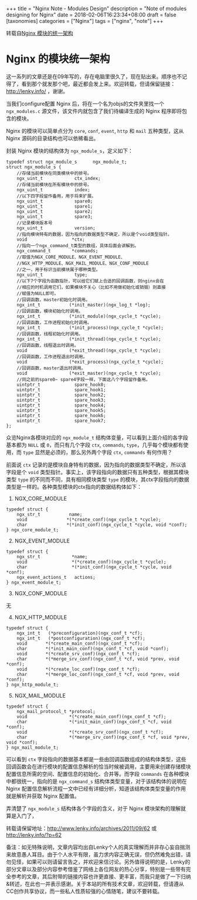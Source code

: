 +++
title = "Nginx Note - Modules Design"
description = "Note of modules designing for Nginx"
date = 2018-02-06T16:23:34+08:00
draft = false
[taxonomies]
categories =  ["Nginx"]
tags = ["nginx", "note"]
+++

转载自[Nginx 模块的统一架构](http://www.lenky.info/archives/2011/09/62)

# Nginx 的模块统一架构

这一系列的文章还是在09年写的，存在电脑里很久了，现在贴出来。顺序也不记得了，看到那个就发那个吧，最近都会发上来。欢迎转载，但请保留链接：http://lenky.info/ ，谢谢。

当我们configure配置 Nginx 后，将在一个名为objs的文件夹里找一个 `ngx_modules.c` 源文件，该文件内就包含了我们待编译生成的 Nginx 程序即将包含的模块。

Nginx 的模块可以简单点分为 `core`, `conf`, `event`, `http` 和 `mail` 五种类型，这从 Nginx 源码的目录结构也可以依稀看出。

封装 Nginx 模块的结构体为 `ngx_module_s`，定义如下：

```
typedef struct ngx_module_s      ngx_module_t;
struct ngx_module_s {
    //存储当前模块在同类模块中的排号。
    ngx_uint_t            ctx_index;
    //存储当前模块在所有模块中的排号。
    ngx_uint_t            index;
    //以下四字段留作备用，用于将来扩展。
    ngx_uint_t            spare0;
    ngx_uint_t            spare1;
    ngx_uint_t            spare2;
    ngx_uint_t            spare3;
    //记录模块版本号
    ngx_uint_t            version;
    //指向模块特有的数据，因为指向的数据类型不确定，所以是个void类型指针。
    void                 *ctx;
    //指向一个ngx_command_t类型的数组，具体后面会讲解到。
    ngx_command_t        *commands;
    //取值为NGX_CORE_MODULE、NGX_EVENT_MODULE、
    //NGX_HTTP_MODULE、NGX_MAIL_MODULE、NGX_CONF_MODULE
    //之一，用于标识当前模块属于哪种类型。
    ngx_uint_t            type;
    //以下7个字段为函数指针，可以给它们赋上合适的回调函数，则nginx会在
    //相应的时机调用它们，如果模块不关心（比如不用做初始化或销毁）则直接
    //赋值为NULL即可。
    //回调函数，master初始化时调用。
    ngx_int_t           (*init_master)(ngx_log_t *log);
    //回调函数，模块初始化时调用。
    ngx_int_t           (*init_module)(ngx_cycle_t *cycle);
    //回调函数，工作进程初始化时调用。
    ngx_int_t           (*init_process)(ngx_cycle_t *cycle);
    //回调函数，线程初始化时调用。
    ngx_int_t           (*init_thread)(ngx_cycle_t *cycle);
    //回调函数，线程退出时调用。
    void                (*exit_thread)(ngx_cycle_t *cycle);
    //回调函数，工作进程退出时调用。
    void                (*exit_process)(ngx_cycle_t *cycle);
    //回调函数，master退出时调用。
    void                (*exit_master)(ngx_cycle_t *cycle);
    //同之前的spare0~ spare4字段一样，下面这八个字段留作备用。
    uintptr_t             spare_hook0;
    uintptr_t             spare_hook1;
    uintptr_t             spare_hook2;
    uintptr_t             spare_hook3;
    uintptr_t             spare_hook4;
    uintptr_t             spare_hook5;
    uintptr_t             spare_hook6;
    uintptr_t             spare_hook7;
};
```

众览Nginx各模块对应的 `ngx_module_t`
结构体变量，可以看到上面介绍的各字段基本都为 `NULL` 或 `0`，而只有几个字段
`ctx`, `commands`, `type`，几乎每个模块都有使用，而 `type`
显然是必须的，那么另外两个字段 `ctx`, `commands` 有何作用？

前面说 `ctx`
记录的是模块自身特有的数据，因为指向的数据类型不确定，所以该字段是个 `void`
类型指针。事实上，该字段指向的数据只有五种类型，根据其模块类型 `type`
的不同而不同，具有相同模块类型 `type`
的模块，其ctx字段指向的数据类型是一样的。各种类型模块的ctx指向的数据结构体如下：

1. NGX_CORE_MODULE

```
typedef struct {
    ngx_str_t           name;
    void               *(*create_conf)(ngx_cycle_t *cycle);
    char               *(*init_conf)(ngx_cycle_t *cycle, void *conf);
} ngx_core_module_t;
```

2. NGX_EVENT_MODULE

```
typedef struct {
    ngx_str_t            *name;
    void                 *(*create_conf)(ngx_cycle_t *cycle);
    char                 *(*init_conf)(ngx_cycle_t *cycle, void *conf);
    ngx_event_actions_t   actions;
} ngx_event_module_t;
```

3. NGX_CONF_MODULE

无

4. NGX_HTTP_MODULE

```
typedef struct {
    ngx_int_t   (*preconfiguration)(ngx_conf_t *cf);
    ngx_int_t   (*postconfiguration)(ngx_conf_t *cf);
    void       *(*create_main_conf)(ngx_conf_t *cf);
    char       *(*init_main_conf)(ngx_conf_t *cf, void *conf);
    void       *(*create_srv_conf)(ngx_conf_t *cf);
    char       *(*merge_srv_conf)(ngx_conf_t *cf, void *prev, void *conf);
    void       *(*create_loc_conf)(ngx_conf_t *cf);
    char       *(*merge_loc_conf)(ngx_conf_t *cf, void *prev, void *conf);
} ngx_http_module_t;
```

5. NGX_MAIL_MODULE

```
typedef struct {
    ngx_mail_protocol_t *protocol;
    void                *(*create_main_conf)(ngx_conf_t *cf);
    char                *(*init_main_conf)(ngx_conf_t *cf, void *conf);
    void                *(*create_srv_conf)(ngx_conf_t *cf);
    char                *(*merge_srv_conf)(ngx_conf_t *cf, void *prev, void *conf);
} ngx_mail_module_t;
```

可以看到 `ctx`
字段指向的数据基本都是一些由回调函数组成的结构体类型，这些回调函数会在进行模块的配置信息解析的恰当时候被调用，主要用来创建存储模块配置信息所需的空间、配置信息的初始化、合并等。而字段
`commands` 在各种模块中都很统一，指向的是 `ngx_command_s`
结构体类型变量，对于该结构体的说明在 Nginx 配置信息解析流程一文中已经有详细分析，知道该结构体类型变量的作用就是解析并获取 Nginx 配置值。

弄清楚了 `ngx_module_s` 结构体各个字段的含义，对于 Nginx 模块架构的理解就算是入门了，

转载请保留地址：http://www.lenky.info/archives/2011/09/62 或 http://lenky.info/?p=62

备注：如无特殊说明，文章内容均出自Lenky个人的真实理解而并非存心妄自揣测来故意愚人耳目。由于个人水平有限，虽力求内容正确无误，但仍然难免出错，请勿见怪，如果可以则请留言告之，并欢迎来信讨论。另外值得说明的是，Lenky的部分文章以及部分内容参考借鉴了网络上各位网友的热心分享，特别是一些带有完全参考的文章，其后附带的链接内容也许更直接、更丰富，而我只是做了一下归纳&转述，在此也一并表示感谢。关于本站的所有技术文章，欢迎转载，但请遵从CC创作共享协议，而一些私人性质较强的心情随笔，建议不要转载。
